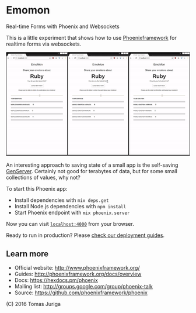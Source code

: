 # Emomon
Real-time Forms with Phoenix and Websockets

This is a little experiment that shows how to use [Phoenixframework](http://www.phoenixframework.org)
for realtime forms via websockets. 

![Emomon Demo](priv/emomon.gif?raw=true "Emomon Demo Animgif")

An interesting approach to saving state of a small app is the self-saving [GenServer](http://elixir-lang.org/getting-started/mix-otp/genserver.html).
Certainly not good for terabytes of data, but for some small collections of values, why not?


To start this Phoenix app:

  * Install dependencies with `mix deps.get`
  * Install Node.js dependencies with `npm install`
  * Start Phoenix endpoint with `mix phoenix.server`

Now you can visit [`localhost:4000`](http://localhost:4000) from your browser.

Ready to run in production? Please [check our deployment guides](http://www.phoenixframework.org/docs/deployment).

## Learn more

  * Official website: http://www.phoenixframework.org/
  * Guides: http://phoenixframework.org/docs/overview
  * Docs: https://hexdocs.pm/phoenix
  * Mailing list: http://groups.google.com/group/phoenix-talk
  * Source: https://github.com/phoenixframework/phoenix

(C) 2016 Tomas Juriga
